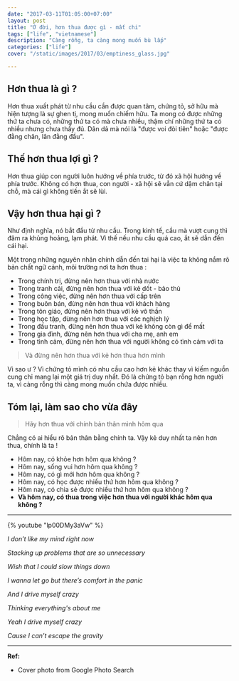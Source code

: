 ```yaml
---
date: "2017-03-11T01:05:00+07:00"
layout: post
title: "Ở đời, hơn thua được gì - mất chi"
tags: ["life", "vietnamese"]
description: "Càng rỗng, ta càng mong muốn bù lấp"
categories: ["life"]
cover: "/static/images/2017/03/emptiness_glass.jpg"

---
```


## Hơn thua là gì ?

Hơn thua xuất phát từ nhu cầu cần được quan tâm, chứng tỏ, sở hữu mà hiện tượng là sự ghen tị, mong muốn chiếm hữu. Ta mong có được những thứ ta chưa có, những thứ ta có mà chưa nhiều, thậm chí những thứ ta có nhiều nhưng chưa thấy đủ. Dân dả mà nói là "được voi đòi tiên" hoặc "được đằng chân, lân đằng đầu".

## Thế hơn thua lợi gì ?

Hơn thua giúp con người luôn hướng về phía trước, từ đó xã hội hướng về phía trước. Không có hơn thua, con người - xã hội sẽ vẫn cứ dậm chân tại chỗ, mà cái gì không tiến ắt sẽ lùi.

## Vậy hơn thua hại gì ?

Như định nghĩa, nó bắt đầu từ nhu cầu. Trong kinh tế, cầu mà vượt cung thì đâm ra khủng hoảng, lạm phát. Vì thế nếu nhu cầu quá cao, ắt sẽ dẫn đến cái hại.

Một trong những nguyên nhân chính dẫn đến tai hại là việc ta không nắm rõ bản chất ngữ cảnh, môi trường nơi ta hơn thua :

- Trong chính trị, đừng nên hơn thua với nhà nước
- Trong tranh cải, đừng nên hơn thua với kẻ dốt - bảo thủ
- Trong công việc, đừng nên hơn thua với cấp trên
- Trong buôn bán, đừng nên hơn thua với khách hàng
- Trong tôn giáo, đừng nên hơn thua với kẻ vô thần
- Trong học tập, đừng nên hơn thua với các nghịch lý
- Trong đấu tranh, đừng nên hơn thua với kẻ không còn gì để mất
- Trong gia đình, đừng nên hơn thua với cha mẹ, anh em
- Trong tình cảm, đừng nên hơn thua với người không có tình cảm với ta

> Và đừng nên hơn thua với kẻ hơn thua hơn mình

Vì sao ư ? Vì chứng tỏ mình có nhu cầu cao hơn kẻ khác thay vì kiếm nguồn cung chỉ mang lại một giá trị duy nhất. Đó là chứng tỏ bạn rỗng hơn người ta, vì càng rỗng thì càng mong muốn chứa được nhiều.

## Tóm lại, làm sao cho vừa đây

> Hãy hơn thua với chính bản thân mình hôm qua

Chẳng có ai hiểu rõ bản thân bằng chính ta. Vậy kẻ duy nhất ta nên hơn thua, chính là ta !

- Hôm nay, có khỏe hơn hôm qua không ?
- Hôm nay, sống vui hơn hôm qua không ?
- Hôm nay, có gì mới hơn hôm qua không ?
- Hôm nay, có học được nhiều thứ hơn hôm qua không ?
- Hôm nay, có chia sẻ được nhiều thứ hơn hôm qua không ?
- **Và hôm nay, có thua trong việc hơn thua với người khác hôm qua không ?**

-------------------------

{% youtube "lp00DMy3aVw" %}


*I don’t like my mind right now*

*Stacking up problems that are so unnecessary*

*Wish that I could slow things down*

*I wanna let go but there’s comfort in the panic*

*And I drive myself crazy*

*Thinking everything's about me*

*Yeah I drive myself crazy*

*Cause I can’t escape the gravity*

-------------------------

**Ref:**

- Cover photo from Google Photo Search